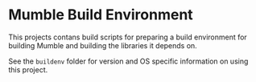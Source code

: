 # Mumble Build Environment

This projects contans build scripts for preparing a build environment for building Mumble and building the libraries it depends on.

See the `buildenv` folder for version and OS specific information on using this project.
